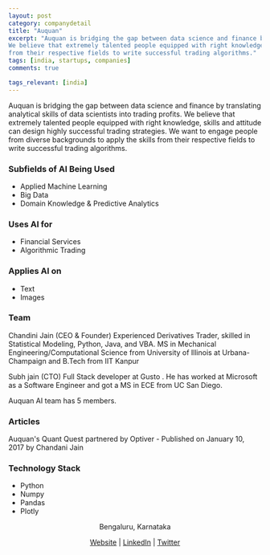 ```yaml
---
layout: post
category: companydetail
title: "Auquan"
excerpt: "Auquan is bridging the gap between data science and finance by translating analytical skills of data scientists into trading profits.
We believe that extremely talented people equipped with right knowledge, skills and attitude can design highly successful trading strategies. We want to engage people from diverse backgrounds to apply the skills 
from their respective fields to write successful trading algorithms."
tags: [india, startups, companies]
comments: true

tags_relevant: [india]
---
```



Auquan is bridging the gap between data science and finance by translating analytical skills of data scientists into trading profits.
We believe that extremely talented people equipped with right knowledge, skills and attitude can design highly successful trading strategies. We want to engage people from diverse 
backgrounds to apply the skills from their respective fields to write successful trading algorithms.

### Subfields of AI Being Used
* Applied Machine Learning 
* Big Data
* Domain Knowledge & Predictive Analytics

### Uses AI for
* Financial Services 
* Algorithmic Trading 


### Applies AI on
* Text
* Images

### Team
Chandini Jain (CEO & Founder)
Experienced Derivatives Trader, skilled in Statistical Modeling, Python, Java, and VBA. MS 
in Mechanical Engineering/Computational Science from University of Illinois at Urbana-Champaign and B.Tech from IIT Kanpur

Subh jain (CTO)
Full Stack developer at Gusto . He has worked at Microsoft as a Software Engineer and got a MS in ECE from UC San Diego.


Auquan AI team has 5 members.

### Articles
Auquan's Quant Quest partnered by Optiver - Published on January 10, 2017 by Chandani Jain 

### Technology Stack
* Python
* Numpy
* Pandas 
* Plotly 

<p align="center">Bengaluru, Karnataka</p>

<p align="center">
<a href="http://auquan.com/">Website</a> |
<a href="https://www.linkedin.com/company/auquan/?originalSubdomain=in">LinkedIn</a> |
<a href="https://twitter.com/tradewithauquan?lang=en">Twitter</a></p>
